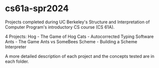 # cs61a-spr2024
Projects completed during UC Berkeley's Structure and Interpretation of Computer Program's introductory CS course (CS 61A). 

4 Projects:
Hog - The Game of Hog
Cats - Autocorrected Typing Software
Ants - The Game Ants vs SomeBees
Scheme - Building a Scheme Interpreter

A more detailed description of each project and the concepts tested are in each folder.
